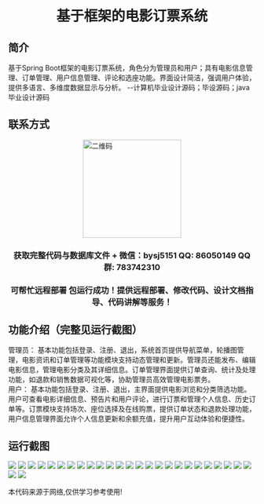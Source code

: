 <p><h1 align="center">基于框架的电影订票系统</h1></p>

## 简介
基于Spring Boot框架的电影订票系统，角色分为管理员和用户；具有电影信息管理、订单管理、用户信息管理、评论和选座功能。界面设计简洁，强调用户体验，提供多语言、多维度数据显示与分析。    --计算机毕业设计源码；毕设源码；java毕业设计源码


## 联系方式
<img src="https://bs-1329754181.cos.ap-shanghai.myqcloud.com/wx.jpg" alt="二维码" style="display: block; margin: 0 auto;" width="200px">
<p><h3 align="center">获取完整代码与数据库文件 + 微信：bysj5151 QQ: 86050149 QQ群: 783742310</h3></p>
<p><h3 align="center">可帮忙远程部署 包运行成功！提供远程部署、修改代码、设计文档指导、代码讲解等服务！</h3></p>

## 功能介绍（完整见运行截图）
管理员： 基本功能包括登录、注册、退出，系统首页提供导航菜单，轮播图管理，电影资讯和订单管理等功能模块支持动态管理和更新。管理员还能发布、编辑电影信息，管理电影分类及其详细信息。订单管理界面提供订单查询、统计及处理功能，如退款和销售数据可视化等，协助管理员高效管理电影票务。  
用户： 基本功能包括登录、注册、退出，主界面提供电影浏览和分类筛选功能。用户可查看电影详细信息、预告片和用户评论，进行订票和管理个人信息、历史订单等。订票模块支持场次、座位选择及在线购票，提供订单状态和退款处理功能，用户信息管理界面允许个人信息更新和余额充值，提升用户互动体验和便捷性。


## 运行截图
![](https://bs-1329754181.cos.ap-shanghai.myqcloud.com/spring/MovieTicketBookingSystem/img/001.jpg)
![](https://bs-1329754181.cos.ap-shanghai.myqcloud.com/spring/MovieTicketBookingSystem/img/002.jpg)
![](https://bs-1329754181.cos.ap-shanghai.myqcloud.com/spring/MovieTicketBookingSystem/img/003.jpg)
![](https://bs-1329754181.cos.ap-shanghai.myqcloud.com/spring/MovieTicketBookingSystem/img/004.jpg)
![](https://bs-1329754181.cos.ap-shanghai.myqcloud.com/spring/MovieTicketBookingSystem/img/005.jpg)
![](https://bs-1329754181.cos.ap-shanghai.myqcloud.com/spring/MovieTicketBookingSystem/img/006.jpg)
![](https://bs-1329754181.cos.ap-shanghai.myqcloud.com/spring/MovieTicketBookingSystem/img/007.jpg)
![](https://bs-1329754181.cos.ap-shanghai.myqcloud.com/spring/MovieTicketBookingSystem/img/008.jpg)
![](https://bs-1329754181.cos.ap-shanghai.myqcloud.com/spring/MovieTicketBookingSystem/img/009.jpg)
![](https://bs-1329754181.cos.ap-shanghai.myqcloud.com/spring/MovieTicketBookingSystem/img/010.jpg)
![](https://bs-1329754181.cos.ap-shanghai.myqcloud.com/spring/MovieTicketBookingSystem/img/011.jpg)
![](https://bs-1329754181.cos.ap-shanghai.myqcloud.com/spring/MovieTicketBookingSystem/img/012.jpg)
![](https://bs-1329754181.cos.ap-shanghai.myqcloud.com/spring/MovieTicketBookingSystem/img/013.jpg)
![](https://bs-1329754181.cos.ap-shanghai.myqcloud.com/spring/MovieTicketBookingSystem/img/014.jpg)
![](https://bs-1329754181.cos.ap-shanghai.myqcloud.com/spring/MovieTicketBookingSystem/img/015.jpg)
![](https://bs-1329754181.cos.ap-shanghai.myqcloud.com/spring/MovieTicketBookingSystem/img/016.jpg)
![](https://bs-1329754181.cos.ap-shanghai.myqcloud.com/spring/MovieTicketBookingSystem/img/017.jpg)
![](https://bs-1329754181.cos.ap-shanghai.myqcloud.com/spring/MovieTicketBookingSystem/img/018.jpg)
![](https://bs-1329754181.cos.ap-shanghai.myqcloud.com/spring/MovieTicketBookingSystem/img/019.jpg)
![](https://bs-1329754181.cos.ap-shanghai.myqcloud.com/spring/MovieTicketBookingSystem/img/020.jpg)
![](https://bs-1329754181.cos.ap-shanghai.myqcloud.com/spring/MovieTicketBookingSystem/img/021.jpg)
![](https://bs-1329754181.cos.ap-shanghai.myqcloud.com/spring/MovieTicketBookingSystem/img/022.jpg)
![](https://bs-1329754181.cos.ap-shanghai.myqcloud.com/spring/MovieTicketBookingSystem/img/023.jpg)
![](https://bs-1329754181.cos.ap-shanghai.myqcloud.com/spring/MovieTicketBookingSystem/img/024.jpg)
![](https://bs-1329754181.cos.ap-shanghai.myqcloud.com/spring/MovieTicketBookingSystem/img/025.jpg)
![](https://bs-1329754181.cos.ap-shanghai.myqcloud.com/spring/MovieTicketBookingSystem/img/026.jpg)
![](https://bs-1329754181.cos.ap-shanghai.myqcloud.com/spring/MovieTicketBookingSystem/img/027.jpg)

<p>本代码来源于网络,仅供学习参考使用!</p>
